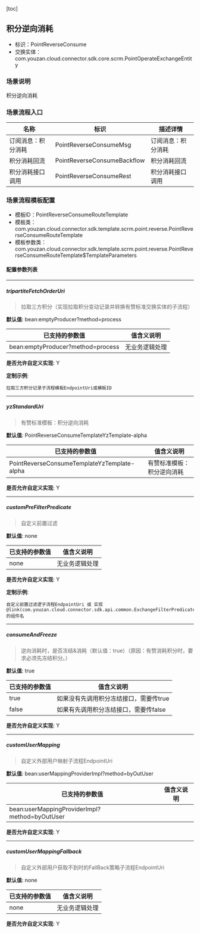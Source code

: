 [toc]

## 积分逆向消耗
- 标识：PointReverseConsume
- 交换实体：com.youzan.cloud.connector.sdk.core.scrm.PointOperateExchangeEntity
### 场景说明
积分逆向消耗
### 场景流程入口

名称 | 标识 | 描述详情
---|---|---
订阅消息：积分消耗 | PointReverseConsumeMsg | 订阅消息：积分消耗
积分消耗回流 | PointReverseConsumeBackflow | 积分消耗回流
积分消耗接口调用 | PointReverseConsumeRest | 积分消耗接口调用

### 场景流程模板配置
- 模板ID：PointReverseConsumeRouteTemplate
- 模板类：com.youzan.cloud.connector.sdk.template.scrm.point.reverse.PointReverseConsumeRouteTemplate
- 模板参数类：com.youzan.cloud.connector.sdk.template.scrm.point.reverse.PointReverseConsumeRouteTemplate$TemplateParameters

#### 配置参数列表

---
##### tripartiteFetchOrderUri
> 拉取三方积分（实现拉取积分变动记录并转换有赞标准交换实体的子流程）

**默认值**: bean:emptyProducer?method=process

已支持的参数值 | 值含义说明
---|---
bean:emptyProducer?method=process | 无业务逻辑处理

**是否允许自定义实现**: Y


**定制示例**:
```
拉取三方积分记录子流程模板EndpointUri或模板ID
```
---
##### yzStandardUri
> 有赞标准模板：积分逆向消耗

**默认值**: PointReverseConsumeTemplateYzTemplate-alpha

已支持的参数值 | 值含义说明
---|---
PointReverseConsumeTemplateYzTemplate-alpha | 有赞标准模板：积分逆向消耗

**是否允许自定义实现**: Y

---
##### customPreFilterPredicate
> 自定义前置过滤

**默认值**: none

已支持的参数值 | 值含义说明
---|---
none | 无业务逻辑处理

**是否允许自定义实现**: Y


**定制示例**:
```
自定义前置过滤逻子流程EndpointUri 或 实现@link(com.youzan.cloud.connector.sdk.api.common.ExchangeFilterPredicate)的组件名
```
---
##### consumeAndFreeze
> 逆向消耗时，是否冻结&消耗（默认值：true）（原因：有赞消耗积分时，要求必须先冻结积分。）

**默认值**: true

已支持的参数值 | 值含义说明
---|---
true | 如果没有先调用积分冻结接口，需要传true
false | 如果有先调用积分冻结接口，需要传false

**是否允许自定义实现**: Y

---
##### customUserMapping
> 自定义外部用户映射子流程EndpointUri

**默认值**: bean:userMappingProviderImpl?method=byOutUser

已支持的参数值 | 值含义说明
---|---
bean:userMappingProviderImpl?method=byOutUser | 

**是否允许自定义实现**: Y

---
##### customUserMappingFallback
> 自定义外部用户获取不到时的FallBack策略子流程EndpointUri

**默认值**: none

已支持的参数值 | 值含义说明
---|---
none | 无业务逻辑处理

**是否允许自定义实现**: Y



